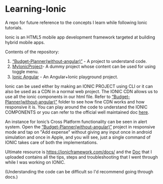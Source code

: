 # Learning-Ionic
A repo for future reference to the concepts I learn while following Ionic tutorials.

Ionic is an HTML5 mobile app development framework targeted at building hybrid mobile apps.

Contents of the repository:
<ol>
<li><a href="Budget-Planner(without-angular)"> “Budget-Planner(without-angular)”</a> - A project to understand code.</li>
<li><a href="MyIonicProject">MyIonicProject</a>- A dummy project whose content can be used for using toggle menu.</li>
<li><a href="ionic-angular">Ionic Angular</a> - An Angular+Ionic playground project.
 </li>
 </ol>

Ionic can be used either by making an IONIC PROJECT using CLI or it can also be used as a CDN in a normal web project.
The IONIC CDN allows us to use all the ionic components in our html file.
Refer to <a href="Budget-Planner(without-angular)"> “Budget-Planner(without-angular)”</a> folder to see how fine CDN works and how responsive it is.
You can play around the code to understand the IONIC COMPONENTS or you can refer to the official well maintained doc <a href="https://ionicframework.com/docs/components">here</a>.

An instance for Ionic’s Cross Platform functionality can be seen in alert system.
Open the <a href="Budget-Planner(without-angular)"> “Budget-Planner(without-angular)”</a> project in responsive mode and tap on "Add expense" without giving any input once in android simulation and once in Apple, and you will see, just a single command of IONIC takes care of both the implementations.


Ultimate resource is https://ionicframework.com/docs/ and the <a href="Doc.docx">Doc</a> that I uploaded contains all the tips, steps and troubleshooting that I went through while I was working on IONIC.

(Understanding the code can be difficult so I'd recommend going through docs.)


